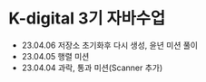 # K-digital 3기 자바수업
+ 23.04.06 저장소 초기화후 다시 생성, 윤년 미션 풀이
+ 23.04.05 행렬 미션
+ 23.04.04 과락, 통과 미션(Scanner 추가)
